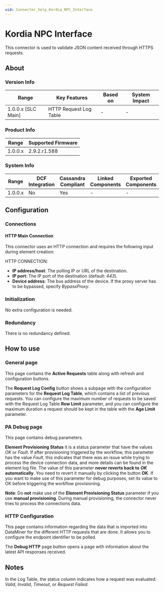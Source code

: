 ```yaml
---
uid: Connector_help_Kordia_NPC_Interface
---
```


# Kordia NPC Interface

This connector is used to validate JSON content received through HTTPS requests.

## About

### Version Info

| **Range**            | **Key Features**       | **Based on** | **System Impact** |
|----------------------|------------------------|--------------|-------------------|
| 1.0.0.x \[SLC Main\] | HTTP Request Log Table | \-           | \-                |

### Product Info

| **Range** | **Supported Firmware** |
|-----------|------------------------|
| 1.0.0.x   | 2.9.2.r1.588           |

### System Info

| **Range** | **DCF Integration** | **Cassandra Compliant** | **Linked Components** | **Exported Components** |
|-----------|---------------------|-------------------------|-----------------------|-------------------------|
| 1.0.0.x   | No                  | Yes                     | \-                    | \-                      |

## Configuration

### Connections

#### HTTP Main Connection

This connector uses an HTTP connection and requires the following input during element creation:

HTTP CONNECTION:

- **IP address/host**: The polling IP or URL of the destination.
- **IP port**: The IP port of the destination (default: *443*).
- **Device address**: The bus address of the device. If the proxy server has to be bypassed, specify *BypassProxy*.

### Initialization

No extra configuration is needed.

### Redundancy

There is no redundancy defined.

## How to use

### General page

This page contains the **Active Requests** table along with refresh and configuration buttons.

The **Request Log Config** button shows a subpage with the configuration parameters for the **Request Log Table**, which contains a list of previous requests. You can configure the maximum number of requests to be saved with the Request Log Table **Row Limit** parameter, and you can configure the maximum duration a request should be kept in the table with the **Age Limit** parameter.

### PA Debug page

This page contains debug parameters.

**Element Provisioning Status** it is a status parameter that have the values *OK* or *Fault*. If after provisioning triggered by the workflow, this parameter has the value *Fault*, this indicates that there was an issue while trying to process the device connection data, and more details can be found in the element log file. The value of this parameter **never reverts back to** ***OK*** **automatically**. You need to revert it manually by clicking the button **OK**. If you want to make use of this parameter for debug purposes, set its value to OK before triggering the workflow provisioning.

**Note**: Do **not** make use of the **Element Provisioning Status** parameter if you use **manual provisioning**. During manual provisioning, the connector never tries to process the connections data.

### HTTP Configuration

This page contains information regarding the data that is imported into DataMiner for the different HTTP requests that are done. It allows you to configure the endpoint identifier to be polled.

The **Debug HTTP** page button opens a page with information about the latest API responses received.

## Notes

In the Log Table, the status column indicates how a request was evaluated: *Valid*, *Invalid*, *Timeout*, or *Request Failed*.
